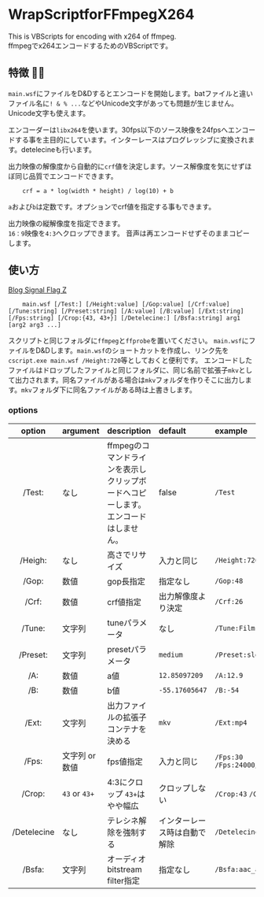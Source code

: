 # WrapScriptforFFmpegX264
This is VBScripts for encoding with x264 of ffmpeg.  
ffmpegでx264エンコードするためのVBScriptです。  

## 特徴 :ok_woman:
`main.wsf`にファイルをD&Dするとエンコードを開始します。batファイルと違いファイル名に`! & % ...`などやUnicode文字があっても問題が生じません。 Unicode文字も使えます。 

エンコーダーは`libx264`を使います。30fps以下のソース映像を24fpsへエンコードする事を主目的にしています。インターレースはプログレッシブに変換されます。detelecineも行います。

出力映像の解像度から自動的に`crf`値を決定します。ソース解像度を気にせずほぼ同じ品質でエンコードできます。
~~~
    crf = a * log(width * height) / log(10) + b
~~~
`a`および`b`は定数です。オプションでcrf値を指定する事もできます。

出力映像の縦解像度を指定できます。  
`16：9`映像を`4:3`へクロップできます。
音声は再エンコードせずそのままコピーします。

## 使い方
[Blog Signal Flag Z](https://signal-flag-z.blogspot.com/2018/10/ffmpeg-libx264-VBScript.html)
~~~
    main.wsf [/Test:] [/Height:value] [/Gop:value] [/Crf:value] [/Tune:string] [/Preset:string] [/A:value] [/B:value] [/Ext:string] [/Fps:string] [/Crop:{43, 43+}] [/Detelecine:] [/Bsfa:string] arg1 [arg2 arg3 ...] 
~~~
スクリプトと同じフォルダに`ffmpeg`と`ffprobe`を置いてください。
`main.wsf`にファイルをD&Dします。`main.wsf`のショートカットを作成し、リンク先を`cscript.exe main.wsf /Height:720`等としておくと便利です。
エンコードしたファイルはドロップしたファイルと同じフォルダに、同じ名前で拡張子`mkv`として出力されます。同名ファイルがある場合は`mkv`フォルダを作りそこに出力します。`mkv`フォルダ下に同名ファイルがある時は上書きします。

### options
| option | argument | description | default | example |
|:---:|:---|:---|:---|:---|
|/Test: |なし |ffmpegのコマンドラインを表示しクリップボードへコピーします。エンコードはしません。 |false |`/Test` |
|/Heigh: |なし |高さでリサイズ |入力と同じ |`/Height:720` |
|/Gop: |数値 |gop長指定 |指定なし |`/Gop:48` |
|/Crf: |数値 |crf値指定 |出力解像度より決定 |`/Crf:26` |
|/Tune: |文字列 |tuneパラメータ |なし |`/Tune:Film` |
|/Preset: |文字列 |presetパラメータ |`medium` |`/Preset:slow` |
|/A: |数値 |a値 |`12.85097209` |`/A:12.9` |
|/B: |数値 |b値 |`-55.17605647` |`/B:-54` |
|/Ext: |文字列 |出力ファイルの拡張子　コンテナを決める |`mkv` |`/Ext:mp4` |
|/Fps: |文字列 or 数値 |fps値指定 |入力と同じ |`/Fps:30` `/Fps:24000/1001` |
|/Crop: |`43` or `43+` |4:3にクロップ `43+`はやや幅広  |クロップしない |`/Crop:43` `/Crop:43+` |
|/Detelecine |なし |テレシネ解除を強制する  |インターレース時は自動で解除 |`/Detelecine` |
|/Bsfa: |文字列 |オーディオbitstream filter指定 |指定なし |`/Bsfa:aac_adtstoasc` |
